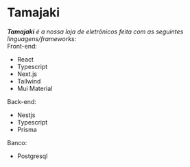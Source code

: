 # Tamajaki

***Tamajaki** é a nossa loja de eletrônicos feita com as seguintes linguagens/frameworks:*  
Front-end:
 - React
 - Typescript
 - Next.js
 - Tailwind
 - Mui Material  
 
Back-end:  
 - Nestjs
 - Typescript
 - Prisma

Banco:
 - Postgresql
